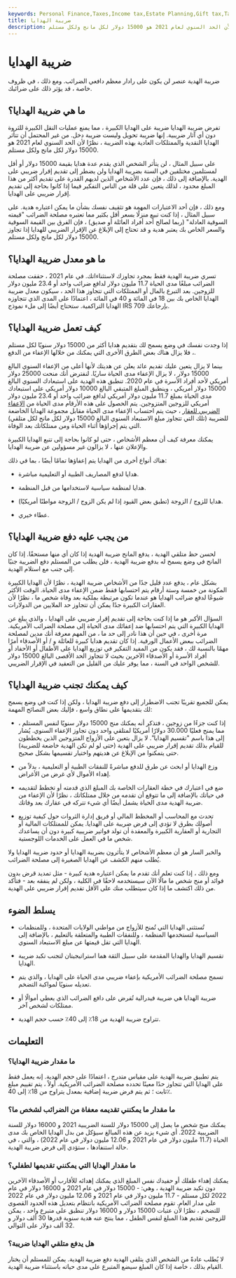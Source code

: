 ```yaml
---
keywords: Personal Finance,Taxes,Income tax,Estate Planning,Gift tax,Tax Return
title: ضريبة الهدايا
description: تفرض ضريبة الهدايا ضريبة على الهدايا الكبيرة ، مما يمنع عمليات النقل الكبيرة للثروة دون أي آثار ضريبية. إنها ضريبة تحويل وليست ضريبة دخل. من غير المحتمل أن تتأثر الهدايا النقدية والممتلكات العادية بهذه الضريبة ، نظرًا لأن الحد السنوي لعام 2021 هو 15000 دولار لكل مانح ولكل مستلم.
---
```


# ضريبة الهدايا
ضريبة الهدية عنصر لن يكون على رادار معظم دافعي الضرائب. ومع ذلك ، في ظروف خاصة ، قد يؤثر ذلك على ضرائبك.

## ما هي ضريبة الهدايا؟

تفرض ضريبة الهدايا ضريبة على الهدايا الكبيرة ، مما يمنع عمليات النقل الكبيرة للثروة دون أي آثار ضريبية. إنها ضريبة تحويل وليست ضريبة دخل. من غير المحتمل أن تتأثر الهدايا النقدية والممتلكات العادية بهذه الضريبة ، نظرًا لأن الحد السنوي لعام 2021 هو 15000 دولار لكل مانح ولكل مستلم.

على سبيل المثال ، لن يتأثر الشخص الذي يقدم عدة هدايا بقيمة 15000 دولار أو أقل لمستلمين مختلفين في السنة بضريبة الهدايا ولن يضطر إلى تقديم إقرار ضريبي على الهدية. بالإضافة إلى ذلك ، فإن عدد الأشخاص الذين لديهم القدرة على تقديم أكثر من هذا المبلغ محدود ، لذلك يتعين على قلة من الناس التفكير فيما إذا كانوا بحاجة إلى تقديم إقرار ضريبي على الهدايا.

ومع ذلك ، فإن أحد الاعتبارات المهمة هو تثقيف نفسك بشأن ما يمكن اعتباره هدية. على سبيل المثال ، إذا كنت تبيع منزلًا بسعر أقل بكثير مما تعتبره مصلحة الضرائب "قيمته السوقية العادلة" (ربما لصالح أحد أفراد العائلة أو صديق) ، فإن الفرق بين القيمة السوقية والسعر الخاص بك يعتبر هدية و قد تحتاج إلى الإبلاغ عن الإقرار الضريبي للهدايا إذا تجاوز 15000 دولار لكل مانح ولكل مستلم.

## ما هو معدل ضريبة الهدايا؟

تسري ضريبة الهدية فقط بمجرد تجاوزك لاستثناءاتك. في عام 2021 ، حققت مصلحة الضرائب مبلغًا مدى الحياة 11.7 مليون دولار لدافع ضرائب واحد أو 23.4 مليون دولار للزوجين. بعد التبرع بالمال أو الممتلكات التي تتجاوز هذا الحد ، سيكون معدل ضريبة الهدايا الخاص بك بين 18 في المائة و 40 في المائة ، اعتمادًا على المدى الذي تتجاوزه الهدايا التراكمية. ستحتاج أيضًا إلى ملء نموذج IRS 709 بإرجاعك.

## كيف تعمل ضريبة الهدايا؟

إذا وجدت نفسك في وضع يسمح لك بتقديم هدايا أكثر من 15000 دولار سنويًا لكل مستلم ، فلا يزال هناك بعض الطرق الأخرى التي يمكنك من خلالها الإعفاء من الدفع.

بينما لا يزال يتعين عليك تقديم عائد يعلن عن هديتك لأنها أعلى من الإعفاء السنوي البالغ 15000 دولار ، لا يزال الإعفاء مدى الحياة ساريًا. لنفترض أنك منحت 25000 دولار أمريكي لأحد أفراد الأسرة في عام 2020. تنطبق هذه الهدية على استبعادك السنوي البالغ 15000 دولار أمريكي ، وينطبق المبلغ المتبقي البالغ 10000 دولار أمريكي على استبعادك مدى الحياة بمبلغ 11.7 مليون دولار أمريكي لدافع ضرائب واحد أو 23.4 مليون دولار أمريكي للزوجين المتزوجين. يتم الحصول على هذه الأرقام مدى الحياة من [الإعفاء الضريبي للعقار](/estatetax) ، حيث يتم احتساب الإعفاء مدى الحياة مقابل مجموعة الهدايا الخاضعة للضريبة (تلك التي تتجاوز مبلغ الاستبعاد السنوي البالغ 15000 دولار لكل مانح لكل متلقي) التي يتم إجراؤها أثناء الحياة ومن ممتلكاتك بعد الوفاة.

يمكنك معرفة كيف أن معظم الأشخاص ، حتى لو كانوا بحاجة إلى تتبع الهدايا الكبيرة والإعلان عنها ، لا يزالون غير مسؤولين عن ضريبة الهدايا.

هناك أنواع أخرى من الهدايا يتم إعفاؤها تمامًا أيضًا ، بما في ذلك:

- هدايا لدفع المصاريف الطبية أو التعليمية مباشرة.

- هدايا لمنظمة سياسية لاستخدامها من قبل المنظمة.

- هدايا للزوج / الزوجة (تطبق بعض القيود إذا لم يكن الزوج / الزوجة مواطنًا أمريكيًا).

- عطاء خيري.

## من يجب عليه دفع ضريبة الهدايا؟

لحسن حظ متلقي الهدية ، يدفع المانح ضريبة الهدية إذا كان أي منها مستحقًا. إذا كان المانح في وضع يسمح له بدفع ضريبة الهدية ، فلن يطلب من المستلم دفع الضريبة جنبًا إلى جنب مع استلام الهدية.

بشكل عام ، يدفع عدد قليل جدًا من الأشخاص ضريبة الهدية ، نظرًا لأن الهدايا الكبيرة المكونة من خمسة وستة أرقام يتم احتسابها فقط ضمن الإعفاء مدى الحياة. الوقت الأكثر شيوعًا لدفع ضرائب الهدايا هو عندما تكون مرتبطة بملكية بعد وفاة شخص ما ، نظرًا لأن العقارات الكبيرة جدًا يمكن أن تتجاوز حد الملايين من الدولارات.

السؤال الأكبر هو ما إذا كنت بحاجة إلى تقديم إقرار ضريبي على الهدايا ، والذي يبلغ عن الهدايا الكبيرة التي يتم احتسابها ضد إعفائك مدى الحياة إلى مصلحة الضرائب الأمريكية. مرة أخرى ، في حين أن هذا نادر إلى حد ما ، من المهم معرفة أنك مدين لمصلحة الضرائب ببعض الأعمال الورقية. إذا كان تقديم هدايا كبيرة للعائلة و / أو الأصدقاء أمرًا مهمًا بالنسبة لك ، فقد يكون من المفيد التفكير في توزيع الهدايا على الأطفال أو الأحفاد أو أفراد الأسرة أو الأصدقاء الآخرين بحيث لا تتجاوز الحد الأقصى البالغ 15000 دولار للشخص الواحد في السنة ، مما يوفر عليك من القليل من التعقيد في الإقرار الضريبي.

## كيف يمكنك تجنب ضريبة الهدايا؟

يمكن للجميع تقريبًا تجنب الاضطرار إلى دفع ضريبة الهدايا ، ولكن إذا كنت في وضع يسمح لك بتقديمها على نطاق واسع ، فإليك بعض النصائح المهمة:

- إذا كنت جزءًا من زوجين ، فتذكر أنه يمكنك منح 15000 دولار سنويًا لنفس المستلم ، مما يمنح فعليًا 30.000 دولارًا أمريكيًا لمتلقي واحد دون تجاوز الإعفاء السنوي. يُشار إلى هذا باسم "تقسيم الهدايا". لا يزال يتعين على الأزواج المتزوجين الذين يخططون للقيام بذلك تقديم إقرار ضريبي على الهدية (حتى لو لم تكن الهدية خاضعة للضريبة) حتى يتمكنوا من الإبلاغ عن هديتهم واختيار تقسيمها بشكل صحيح.

- وزع الهدايا أو ابحث عن طرق للدفع مباشرةً للنفقات الطبية أو التعليمية ، بدلاً من إهداء الأموال لأي غرض من الأغراض.

- ضع في اعتبارك في خطة العقارات الخاصة بك المبلغ الذي قدمته أو تخطط لتقديمه في حياتك بالإضافة إلى ما تتوقع أن تقدمه من خلال ممتلكاتك ، نظرًا لأن الإعفاء من ضريبة الهدية مدى الحياة يشمل أيضًا أي شيء تتركه في عقارك بعد وفاتك.

- تحدث مع المحاسب أو المخطط المالي أو فريق إدارة الثروات حول كيفية توزيع أصولك بطرق لا تؤدي إلى فرض ضريبة على الهدايا. يمكن للممتلكات المالية أو التجارية أو العقارية الكبيرة والمعقدة أن تولد فواتير ضريبية كبيرة دون أن يساعدك شخص ما في العمل على الخدمات اللوجستية.

والخبر السار هو أن معظم الأشخاص لا يتأثرون بضريبة الهدايا أو حدود ضريبة الهدايا ولا يُطلب منهم الكشف عن الهدايا الصغيرة إلى مصلحة الضرائب.

ومع ذلك ، إذا كنت تعلم أنك تقدم ما يمكن اعتباره هدية كبيرة - مثل تمديد قرض بدون فوائد أو منح شخص ما مالًا الآن سيستخدمه لاحقًا في الكلية ، ولكن لم ينفقه بعد - فتأكد من ذلك اكتشف ما إذا كان سيتطلب منك على الأقل تقديم إقرار ضريبي على الهدية.

## يسلط الضوء

- تُستثنى الهدايا التي تُمنح للأزواج من مواطني الولايات المتحدة ، وللمنظمات السياسية لتستخدمها المنظمة ، وللنفقات الطبية والمتعلقة بالتعليم ، بالإضافة إلى الهدايا التي تقل قيمتها عن مبلغ الاستبعاد السنوي.

- تقسيم الهدايا والهدايا المقدمة على سبيل الثقة هما استراتيجيتان لتجنب تكبد ضريبة الهدايا.

- تسمح مصلحة الضرائب الأمريكية بإعفاء ضريبي مدى الحياة على الهدايا ، والذي يتم تعديله سنويًا لمواكبة التضخم.

- ضريبة الهدايا هي ضريبة فيدرالية تُفرض على دافع الضرائب الذي يعطي أموالًا أو ممتلكات لشخص آخر.

- تتراوح ضريبة الهدية من 18٪ إلى 40٪ حسب حجم الهدية.

## التعليمات

### ما مقدار ضريبة الهدايا؟

يتم تطبيق ضريبة الهدية على مقياس متدرج ، اعتمادًا على حجم الهدية. إنه يعمل فقط على الهدايا التي تتجاوز حدًا معينًا تحدده مصلحة الضرائب الأمريكية. أولاً ، يتم تقييم مبلغ ثابت ؛ ثم يتم فرض ضريبة إضافية بمعدل يتراوح من 18٪ إلى 40٪.

### ما مقدار ما يمكنني تقديمه معفاة من الضرائب لشخص ما؟

يمكنك منح شخص ما يصل إلى 15000 دولار للسنة الضريبية 2021 و 16000 دولار للسنة الضريبية 2022. أي شيء يزيد عن هذه المبالغ سيؤكل من بدل الهدايا الخاص بك مدى الحياة (11.7 مليون دولار في عام 2021 و 12.06 مليون دولار في عام 2022) ، والتي ، في حالة استنفادها ، ستؤدي إلى فرض ضريبة الهدية.

### ما مقدار الهدايا التي يمكنني تقديمها لطفلي؟

يمكنك إهداء طفلك أو حفيدك نفس المبلغ الذي يمكنك إهدائه للأقارب أو الأصدقاء الآخرين دون تكبد ضريبة الهدية ، وهي: - 15000 دولار في عام 2021 و 16000 دولار في عام 2022 لكل مستلم - 11.7 مليون دولار في عام 2021 و 12.06 مليون دولار في عام 2022 على مدار العام. تقوم مصلحة الضرائب الأمريكية بانتظام بتعديل هذه الحدود القصوى للتضخم ، نظرًا لأن عتبات 15000 دولار و 16000 دولار تنطبق على متبرع واحد ، يمكن للزوجين تقديم هذا المبلغ لنفس الطفل ، مما ينتج عنه هدية سنوية قدرها 30 ألف دولار و 32 ألف دولار على التوالي.

### هل يدفع متلقي الهدايا ضريبة؟

لا يُطلب عادةً من الشخص الذي يتلقى الهدية دفع ضريبة الهدية. يمكن للمستلم أن يختار القيام بذلك ، خاصة إذا كان المبلغ سيضع المتبرع على مدى حياته باستثناء ضريبة الهدية.

